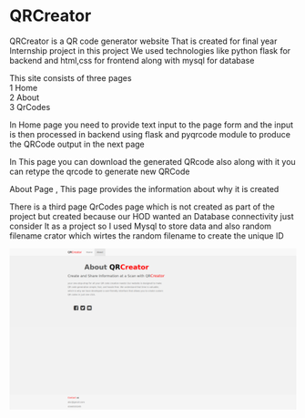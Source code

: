 # QRCreator
QRCreator is a QR code generator website That is created for final year Internship project 
in this project We used technologies like python flask for backend and html,css for frontend along with mysql for database

This site consists of three pages \
1 Home\
2 About\
3 QrCodes

In Home page you need to provide text input to the page form and the input is then processed in backend using flask and pyqrcode module to produce 
the QRCode output in the next page

In This page you can download the generated QRcode also
along with it you can retype the qrcode to generate new QRCode

About Page , This page provides the information about why it is created

There is a third page QrCodes page which is not created as part of the project but created because our HOD wanted an Database connectivity just consider
It as a project so I used Mysql to store data and also random filename crator which wirtes the random filename to create the unique ID


![Home Page](https://github.com/pavanparashuramdevang/QRCreator/blob/main/QRCreator_Project_Photos/About_page.png?raw=true)

